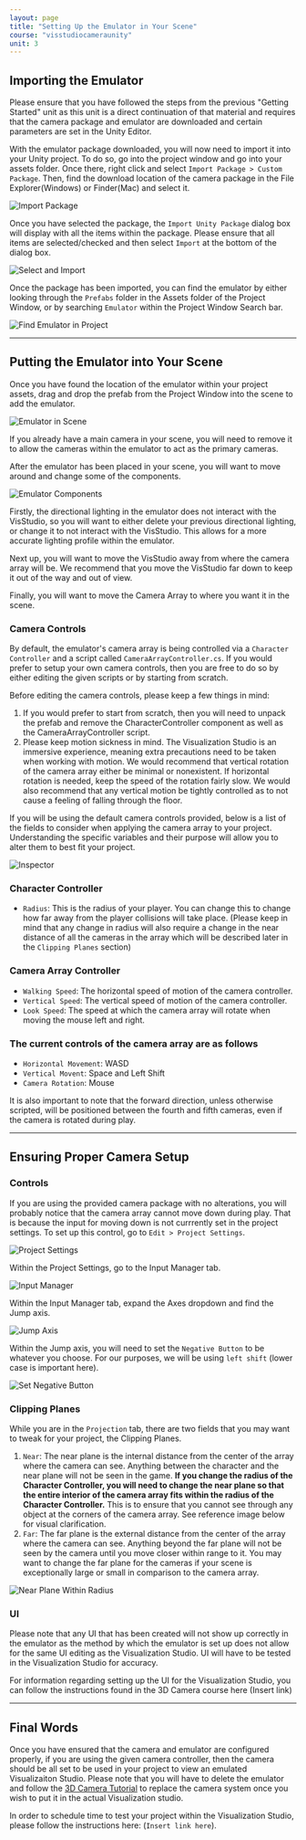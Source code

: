 ```yaml
---
layout: page
title: "Setting Up the Emulator in Your Scene"
course: "visstudiocameraunity"
unit: 3
---
```


## Importing the Emulator

Please ensure that you have followed the steps from the previous "Getting Started" unit as this unit is a direct continuation of that material and requires that the camera package and emulator are downloaded and certain parameters are set in the Unity Editor.

With the emulator package downloaded, you will now need to import it into your Unity project. To do so, go into the project window and go into your assets folder. Once there, right click and select ```Import Package > Custom Package```. Then, find the download location of the camera package in the File Explorer(Windows) or Finder(Mac) and select it.

![Import Package](images/importcustompackage.png)

Once you have selected the package, the ```Import Unity Package``` dialog box will display with all the items within the package. Please ensure that all items are selected/checked and then select ```Import``` at the bottom of the dialog box.

![Select and Import](images/importall.png)

Once the package has been imported, you can find the emulator by either looking through the ```Prefabs``` folder in the Assets folder of the Project Window, or by searching ```Emulator``` within the Project Window Search bar.

![Find Emulator in Project](images/emulatorsearch.png)

---

## Putting the Emulator into Your Scene

Once you have found the location of the emulator within your project assets, drag and drop the prefab from the Project Window into the scene to add the emulator.

![Emulator in Scene](images/emulatorinscene.png)

If you already have a main camera in your scene, you will need to remove it to allow the cameras within the emulator to act as the primary cameras.

After the emulator has been placed in your scene, you will want to move around and change some of the components.

![Emulator Components](images/emulatorcomponents.png)

Firstly, the directional lighting in the emulator does not interact with the VisStudio, so you will want to either delete your previous directional lighting, or change it to not interact with the VisStudio. This allows for a more accurate lighting profile within the emulator.

Next up, you will want to move the VisStudio away from where the camera array will be. We recommend that you move the VisStudio far down to keep it out of the way and out of view.

Finally, you will want to move the Camera Array to where you want it in the scene.

### Camera Controls

By default, the emulator's camera array is being controlled via a ```Character Controller``` and a script called ```CameraArrayController.cs```. If you would prefer to setup your own camera controls, then you are free to do so by either editing the given scripts or by starting from scratch.

Before editing the camera controls, please keep a few things in mind:

1. If you would prefer to start from scratch, then you will need to unpack the prefab and remove the CharacterController component as well as the CameraArrayController script.
2. Please keep motion sickness in mind. The Visualization Studio is an immersive experience, meaning extra precautions need to be taken when working with motion. We would recommend that vertical rotation of the camera array either be minimal or nonexistent. If horizontal rotation is needed, keep the speed of the rotation fairly slow. We would also recommend that any vertical motion be tightly controlled as to not cause a feeling of falling through the floor.

If you will be using the default camera controls provided, below is a list of the fields to consider when applying the camera array to your project. Understanding the specific variables and their purpose will allow you to alter them to best fit your project.

![Inspector](images/inspector.png)

### Character Controller

* ```Radius```: This is the radius of your player. You can change this to change how far away from the player collisions will take place. (Please keep in mind that any change in radius will also require a change in the near distance of all the cameras in the array which will be described later in the ```Clipping Planes``` section)

### Camera Array Controller

* ```Walking Speed```: The horizontal speed of motion of the camera controller.
* ```Vertical Speed```: The vertical speed of motion of the camera controller.
* ```Look Speed```: The speed at which the camera array will rotate when moving the mouse left and right.

### The current controls of the camera array are as follows

* ```Horizontal Movement```: WASD
* ```Vertical Movent```: Space and Left Shift
* ```Camera Rotation```: Mouse

It is also important to note that the forward direction, unless otherwise scripted, will be positioned between the fourth and fifth cameras, even if the camera is rotated during play.

---

## Ensuring Proper Camera Setup

### Controls

If you are using the provided camera package with no alterations, you will probably notice that the camera array cannot move down during play. That is because the input for moving down is not currrently set in the project settings. To set up this control, go to ```Edit > Project Settings```.

![Project Settings](images/projectsettings.png)

Within the Project Settings, go to the Input Manager tab.

![Input Manager](images/inputmanager.png)

Within the Input Manager tab, expand the Axes dropdown and find the Jump axis.

![Jump Axis](images/jumpaxis.png)

Within the Jump axis, you will need to set the ```Negative Button``` to be whatever you choose. For our purposes, we will be using ```left shift``` (lower case is important here).

![Set Negative Button](images/negativebutton.png)

### Clipping Planes

While you are in the ```Projection``` tab, there are two fields that you may want to tweak for your project, the Clipping Planes.

1. ```Near```: The near plane is the internal distance from the center of the array where the camera can see. Anything between the character and the near plane will not be seen in the game. **If you change the radius of the Character Controller, you will need to change the near plane so that the entire interior of the camera array fits within the radius of the Character Controller.** This is to ensure that you cannot see through any object at the corners of the camera array. See reference image below for visual clarification.
2. ```Far```: The far plane is the external distance from the center of the array where the camera can see. Anything beyond the far plane will not be seen by the camera until you move closer within range to it. You may want to change the far plane for the cameras if your scene is exceptionally large or small in comparison to the camera array.

![Near Plane Within Radius](images/nearplane.png)

### UI

Please note that any UI that has been created will not show up correctly in the emulator as the method by which the emulator is set up does not allow for the same UI editing as the Visualization Studio. UI will have to be tested in the Visualization Studio for accuracy.

For information regarding setting up the UI for the Visualization Studio, you can follow the instructions found in the 3D Camera course here (Insert link)

---

## Final Words

Once you have ensured that the camera and emulator are configured properly, if you are using the given camera controller, then the camera should be all set to be used in your project to view an emulated Visualizaiton Studio. Please note that you will have to delete the emulator and follow the [3D Camera Tutorial](visstudiocameraunity/firstpersoncamera/gettingstarted) to replace the camera system once you wish to put it in the actual Visualization studio. 

In order to schedule time to test your project within the Visualization Studio, please follow the instructions here: (```Insert link here```).
